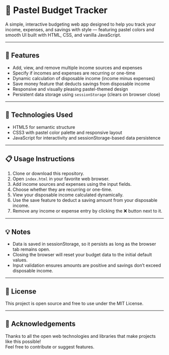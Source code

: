 # 💸 Pastel Budget Tracker

A simple, interactive budgeting web app designed to help you track your income, expenses, and savings with style — featuring pastel colors and smooth UI built with HTML, CSS, and vanilla JavaScript.

---

## 🚀 Features

- Add, view, and remove multiple income sources and expenses
- Specify if incomes and expenses are recurring or one-time
- Dynamic calculation of disposable income (income minus expenses)
- Save money feature that deducts savings from disposable income
- Responsive and visually pleasing pastel-themed design
- Persistent data storage using `sessionStorage` (clears on browser close)

---

## 🎨 Technologies Used

- HTML5 for semantic structure  
- CSS3 with pastel color palette and responsive layout  
- JavaScript for interactivity and sessionStorage-based data persistence  

---

## 📋 Usage Instructions

1. Clone or download this repository.
2. Open `index.html` in your favorite web browser.
3. Add income sources and expenses using the input fields.
4. Choose whether they are recurring or one-time.
5. View your disposable income calculated dynamically.
6. Use the save feature to deduct a saving amount from your disposable income.
7. Remove any income or expense entry by clicking the ❌ button next to it.

---

## 💡 Notes

- Data is saved in sessionStorage, so it persists as long as the browser tab remains open.
- Closing the browser will reset your budget data to the initial default values.
- Input validation ensures amounts are positive and savings don’t exceed disposable income.

---


## 📜 License

This project is open source and free to use under the MIT License.

---

## 🎉 Acknowledgements

Thanks to all the open web technologies and libraries that make projects like this possible!  
Feel free to contribute or suggest features.



